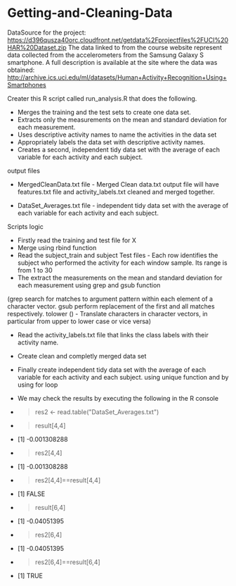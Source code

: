 Getting-and-Cleaning-Data
=========================
DataSource for the project:
https://d396qusza40orc.cloudfront.net/getdata%2Fprojectfiles%2FUCI%20HAR%20Dataset.zip 
The data linked to from the course website represent data collected from the accelerometers from the Samsung Galaxy S smartphone.
A full description is available at the site where the data was obtained: 
http://archive.ics.uci.edu/ml/datasets/Human+Activity+Recognition+Using+Smartphones

Creater this  R script called run_analysis.R that does the following. 
* Merges the training and the test sets to create one data set.
* Extracts only the measurements on the mean and standard deviation for each measurement. 
* Uses descriptive activity names to name the activities in the data set
* Appropriately labels the data set with descriptive activity names. 
* Creates a second, independent tidy data set with the average of each variable for each activity and each subject. 


output files

* MergedCleanData.txt file  - Merged Clean data.txt output file  will have features.txt file and activity_labels.txt  cleaned and merged together.

* DataSet_Averages.txt file  - independent tidy data set with the average of each variable for each activity and each subject.


Scripts logic

* Firstly read the training and test file for X
* Merge using rbind function
* Read the subject_train and subject Test files - Each row identifies the subject who performed the activity for each window sample.  Its range is from 1 to 30
* The extract the measurements on the mean and standard deviation for each measurement using grep and gsub function

(grep search for matches to argument pattern within each element of a character vector.
gsub perform replacement of the first and all matches respectively.
tolower () - Translate characters in character vectors, in particular from upper to lower case or vice versa)

* Read the activity_labels.txt file that links the class labels with their activity name.
* Create clean and completly merged data set
* Finally create independent tidy data set with the average of each variable for each activity and each subject. using unique function and by using for loop

* We may check the results by executing the following in the R console
* > res2 <- read.table("DataSet_Averages.txt")
* > result[4,4]
* [1] -0.001308288
* > res2[4,4]
* [1] -0.001308288
* > res2[4,4]==result[4,4]
* [1] FALSE
* > result[6,4]
* [1] -0.04051395
* > res2[6,4]
* [1] -0.04051395
* > res2[6,4]==result[6,4]
* [1] TRUE


